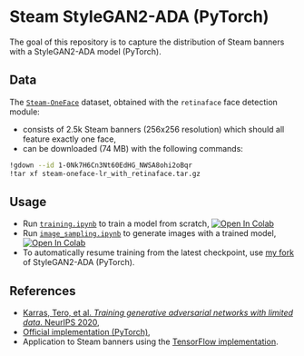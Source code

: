 # Steam StyleGAN2-ADA (PyTorch)

The goal of this repository is to capture the distribution of Steam banners with a StyleGAN2-ADA model (PyTorch).

## Data

The [`Steam-OneFace`][steam-oneface] dataset,
obtained with the `retinaface` face detection module:
-   consists of 2.5k Steam banners (256x256 resolution) which should all feature exactly one face,
-   can be downloaded (74 MB) with the following commands:
```bash
!gdown --id 1-0Nk7H6Cn3Nt60EdHG_NWSA8ohi2oBqr
!tar xf steam-oneface-lr_with_retinaface.tar.gz
```

## Usage

-   Run [`training.ipynb`][colab-notebook-training] to train a model from scratch,
[![Open In Colab][colab-badge]][colab-notebook-training]
-   Run [`image_sampling.ipynb`][colab-notebook-sampling] to generate images with a trained model,
[![Open In Colab][colab-badge]][colab-notebook-sampling]
-   To automatically resume training from the latest checkpoint, use [my fork][stylegan2-ada-pytorch-fork] of StyleGAN2-ADA (PyTorch).

## References

-   [Karras, Tero, et al. *Training generative adversarial networks with limited data*. NeurIPS 2020][stylegan2-ada-paper],
-   [Official implementation (PyTorch)][stylegan2-ada-pytorch-repository],
-   Application to Steam banners using the [TensorFlow implementation][stylegan2-ada-applied-to-steam-banners].

<!-- Definitions -->

[steam-oneface]: <https://github.com/woctezuma/steam-filtered-image-data/blob/main/README.md#steam-oneface-dataset>

[colab-notebook-training]: <https://colab.research.google.com/github/woctezuma/steam-stylegan2-ada-pytorch/blob/main/training.ipynb>
[colab-notebook-sampling]: <https://colab.research.google.com/github/woctezuma/steam-stylegan2-ada-pytorch/blob/main/image_sampling.ipynb>
[colab-badge]: <https://colab.research.google.com/assets/colab-badge.svg>
[stylegan2-ada-pytorch-fork]: <https://github.com/woctezuma/stylegan2-ada-pytorch/tree/google-colab>

[stylegan2-ada-paper]: <https://arxiv.org/abs/2006.06676>
[stylegan2-ada-pytorch-repository]: <https://github.com/NVlabs/stylegan2-ada-pytorch>
[stylegan2-ada-applied-to-steam-banners]: <https://github.com/woctezuma/steam-stylegan2-ada>

